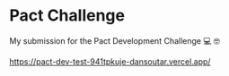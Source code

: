 # Pact Challenge

My submission for the Pact Development Challenge 💻 🤓

https://pact-dev-test-941tpkuje-dansoutar.vercel.app/
